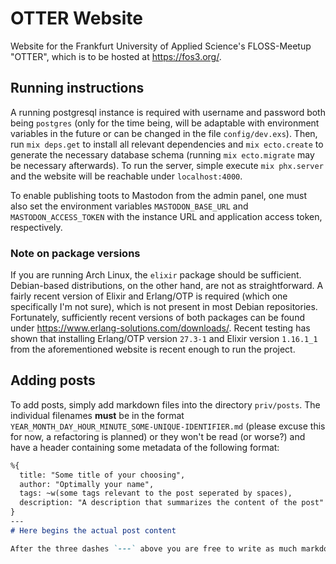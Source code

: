 # OTTER Website

Website for the Frankfurt University of Applied Science's FLOSS-Meetup "OTTER", which is to be hosted at https://fos3.org/.

## Running instructions

A running postgresql instance is required with username and password both being `postgres` (only for the time being, will be adaptable with environment variables in the future or can be changed in the file `config/dev.exs`). Then, run `mix deps.get` to install all relevant dependencies and `mix ecto.create` to generate the necessary database schema (running `mix ecto.migrate` may be necessary afterwards). To run the server, simple execute `mix phx.server` and the website will be reachable under `localhost:4000`.

To enable publishing toots to Mastodon from the admin panel, one must also set the environment variables `MASTODON_BASE_URL` and `MASTODON_ACCESS_TOKEN` with the instance URL and application access token, respectively.

### Note on package versions

If you are running Arch Linux, the `elixir` package should be sufficient. Debian-based distributions, on the other hand, are not as straightforward. A fairly recent version of Elixir and Erlang/OTP is required (which one specifically I'm not sure), which is not present in most Debian repositories. Fortunately, sufficiently recent versions of both packages can be found under https://www.erlang-solutions.com/downloads/. Recent testing has shown that installing Erlang/OTP version `27.3-1` and Elixir version `1.16.1_1` from the aforementioned website is recent enough to run the project.

## Adding posts

To add posts, simply add markdown files into the directory `priv/posts`. The individual filenames **must** be in the format `YEAR_MONTH_DAY_HOUR_MINUTE_SOME-UNIQUE-IDENTIFIER.md` (please excuse this for now, a refactoring is planned) or they won't be read (or worse?) and have a header containing some metadata of the following format:

```markdown
%{
  title: "Some title of your choosing",
  author: "Optimally your name",
  tags: ~w(some tags relevant to the post seperated by spaces),
  description: "A description that summarizes the content of the post"
}
---
# Here begins the actual post content

After the three dashes `---` above you are free to write as much markdown as you want.
```